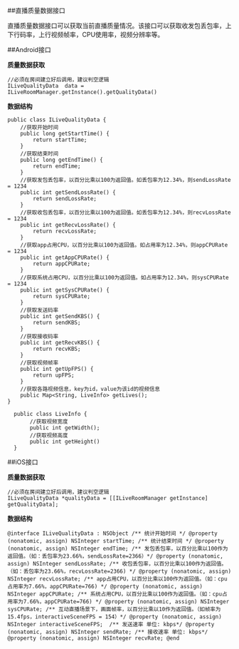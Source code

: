 ##直播质量数据接口

直播质量数据接口可以获取当前直播质量情况。该接口可以获取收发包丢包率，上下行码率，上行视频帧率，CPU使用率，视频分辨率等。

##Android接口

**质量数据获取**

    //必须在房间建立好后调用，建议判空逻辑
    ILiveQualityData  data = ILiveRoomManager.getInstance().getQualityData()

**数据结构**


    public class ILiveQualityData {
		//获取开始时间
	    public long getStartTime() {
	        return startTime;
	    }
		//获取结束时间
	    public long getEndTime() {
	        return endTime;
	    }
		//获取发包丢包率，以百分比乘以100为返回值。如丢包率为12.34%，则sendLossRate = 1234
	    public int getSendLossRate() {
	        return sendLossRate;
	    }
		//获取收包丢包率，以百分比乘以100为返回值。如丢包率为12.34%，则recvLossRate = 1234
	    public int getRecvLossRate() {
	        return recvLossRate;
	    }
		//获取app占用CPU，以百分比乘以100为返回值。如占用率为12.34%，则appCPURate = 1234
	    public int getAppCPURate() {
	        return appCPURate;
	    }
		//获取系统占用CPU，以百分比乘以100为返回值。如占用率为12.34%，则sysCPURate = 1234
	    public int getSysCPURate() {
	        return sysCPURate;
	    }
		//获取发送码率
	    public int getSendKBS() {
	        return sendKBS;
	    }
		//获取接收码率
	    public int getRecvKBS() {
	        return recvKBS;
	    }
		//获取视频帧率
	    public int getUpFPS() {
            return upFPS;
        }
        //获取各路视频信息，key为id，value为该id的视频信息
        public Map<String, LiveInfo> getLives();
	}

      public class LiveInfo {
           //获取视频宽度
           public int getWidth();
           //获取视频高度
           public int getHeight()
      }
   
 ##iOS接口

**质量数据获取**

    //必须在房间建立好后调用，建议判空逻辑
    ILiveQualityData *qualityData = [[ILiveRoomManager getInstance] getQualityData];

**数据结构**

`
   @interface ILiveQualityData : NSObject
    /** 统计开始时间 */
    @property (nonatomic, assign) NSInteger startTime;
    /** 统计结束时间 */
    @property (nonatomic, assign) NSInteger endTime;
    /** 发包丢包率，以百分比乘以100作为返回值。（如：丢包率为23.66%，sendLossRate=2366）*/
    @property (nonatomic, assign) NSInteger sendLossRate;
    /** 收包丢包率，以百分比乘以100作为返回值。（如：丢包率为23.66%，recvLossRate=2366) */
    @property (nonatomic, assign) NSInteger recvLossRate;
    /** app占用CPU，以百分比乘以100作为返回值。（如：cpu占用率为7.66%，appCPURate=766) */
    @property (nonatomic, assign) NSInteger appCPURate;
    /** 系统占用CPU，以百分比乘以100作为返回值。（如：cpu占用率为7.66%，appCPURate=766) */
    @property (nonatomic, assign) NSInteger sysCPURate;
    /** 互动直播场景下，画面帧率，以百分比乘以10作为返回值。（如帧率为 15.4fps，interactiveSceneFPS = 154）*/
    @property (nonatomic, assign) NSInteger interactiveSceneFPS; 
    /** 发送速率 单位: kbps*/
    @property (nonatomic, assign) NSInteger sendRate;
    /** 接收速率 单位: kbps*/
    @property (nonatomic, assign) NSInteger recvRate;
    @end
`

